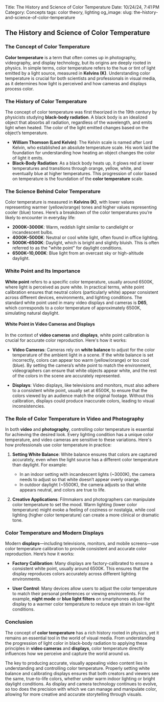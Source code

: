 Title: The History and Science of Color Temperature
Date: 10/24/24, 7:41 PM
Category: Concepts
tags: color theory, lighting
og_image: 
slug: the-history-and-science-of-color-temperature


## The History and Science of Color Temperature

### The Concept of Color Temperature

**Color temperature** is a term that often comes up in photography, videography, and display technology, but its origins are deeply rooted in physics. In simple terms, color temperature refers to the hue or tint of light emitted by a light source, measured in **Kelvins (K)**. Understanding color temperature is crucial for both scientists and professionals in visual media, as it determines how light is perceived and how cameras and displays process color.

### The History of Color Temperature

The concept of color temperature was first theorized in the 19th century by physicists studying **black-body radiation**. A black body is an idealized object that absorbs all radiation, regardless of the wavelength, and emits light when heated. The color of the light emitted changes based on the object’s temperature.

- **William Thomson (Lord Kelvin)**: The Kelvin scale is named after Lord Kelvin, who established an absolute temperature scale. His work laid the foundation for understanding how heating an object changes the color of light it emits.
- **Black-Body Radiation**: As a black body heats up, it glows red at lower temperatures and transitions through orange, yellow, white, and eventually blue at higher temperatures. This progression of color based on temperature is the foundation of the **color temperature** scale.

### The Science Behind Color Temperature

Color temperature is measured in **Kelvins (K)**, with lower values representing warmer (yellow/orange) tones and higher values representing cooler (blue) tones. Here’s a breakdown of the color temperatures you’re likely to encounter in everyday life:

- **2000K–3000K**: Warm, reddish light similar to candlelight or incandescent bulbs.
- **4000K–5000K**: Neutral or cool white light, often found in office lighting.
- **5000K–6500K**: Daylight, which is bright and slightly bluish. This is often referred to as the "white point" for daylight conditions.
- **6500K–10,000K**: Blue light from an overcast sky or high-altitude daylight.

### White Point and Its Importance

**White point** refers to a specific color temperature, usually around 6500K, where light is perceived as pure white. In practical terms, white point calibration ensures that neutral colors (particularly white) appear consistent across different devices, environments, and lighting conditions. The standard white point used in many video displays and cameras is **D65**, which corresponds to a color temperature of approximately 6500K, simulating natural daylight.

#### White Point in Video Cameras and Displays

In the context of **video cameras** and **displays**, white point calibration is crucial for accurate color reproduction. Here's how it works:

- **Video Cameras**: Cameras rely on **white balance** to adjust for the color temperature of the ambient light in a scene. If the white balance is set incorrectly, colors can appear too warm (yellow/orange) or too cool (blue). By setting the camera’s white point to match the environment, videographers can ensure that white objects appear white, and the rest of the colors in the scene are accurately represented.
  
- **Displays**: Video displays, like televisions and monitors, must also adhere to a consistent white point, usually set at 6500K, to ensure that the colors viewed by an audience match the original footage. Without this calibration, displays could produce inaccurate colors, leading to visual inconsistencies.

### The Role of Color Temperature in Video and Photography

In both **video** and **photography**, controlling color temperature is essential for achieving the desired look. Every lighting condition has a unique color temperature, and video cameras are sensitive to these variations. Here's how professionals use color temperature in practice:

1. **Setting White Balance**: White balance ensures that colors are captured accurately, even when the light source has a different color temperature than daylight. For example:
   - In an indoor setting with incandescent lights (~3000K), the camera needs to adjust so that white doesn’t appear overly orange.
   - In outdoor daylight (~5500K), the camera adjusts so that white appears neutral, and colors are true to life.
  
2. **Creative Applications**: Filmmakers and photographers can manipulate color temperature to set the mood. Warm lighting (lower color temperature) might evoke a feeling of coziness or nostalgia, while cool lighting (higher color temperature) can create a more clinical or dramatic tone.

### Color Temperature and Modern Displays

Modern **displays**—including televisions, monitors, and mobile screens—use color temperature calibration to provide consistent and accurate color reproduction. Here’s how it works:

- **Factory Calibration**: Many displays are factory-calibrated to ensure a consistent white point, usually around 6500K. This ensures that the display reproduces colors accurately across different lighting environments.
  
- **User Control**: Many devices allow users to adjust the color temperature to match their personal preferences or viewing environments. For example, **night mode** or **blue light filters** on smartphones adjust the display to a warmer color temperature to reduce eye strain in low-light conditions.

### Conclusion

The concept of **color temperature** has a rich history rooted in physics, yet it remains an essential tool in the world of visual media. From understanding the progression of light color in black-body radiation to applying these principles in **video cameras** and **displays**, color temperature directly influences how we perceive and capture the world around us.

The key to producing accurate, visually appealing video content lies in understanding and controlling color temperature. Properly setting white balance and calibrating displays ensures that both creators and viewers see the same, true-to-life colors, whether under warm indoor lighting or bright daylight conditions. As display and camera technology continues to evolve, so too does the precision with which we can manage and manipulate color, allowing for more creative and accurate storytelling through visuals.